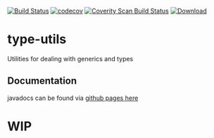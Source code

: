 [![Build Status](https://travis-ci.org/apis-and-processors/type-utils.svg?branch=master)](https://travis-ci.org/apis-and-processors/type-utils)
[![codecov](https://codecov.io/gh/apis-and-processors/type-utils/branch/master/graph/badge.svg)](https://codecov.io/gh/apis-and-processors/type-utils)
[![Coverity Scan Build Status](https://img.shields.io/coverity/scan/10783.svg)](https://scan.coverity.com/projects/apis-and-processors-type-utils)
[![Download](https://api.bintray.com/packages/apis-and-processors/java-libraries/type-utils/images/download.svg) ](https://bintray.com/apis-and-processors/java-libraries/type-utils/_latestVersion)

# type-utils
Utilities for dealing with generics and types

## Documentation
javadocs can be found via [github pages here](https://apis-and-processors.github.io/type-utils/docs/javadoc/)



# WIP
